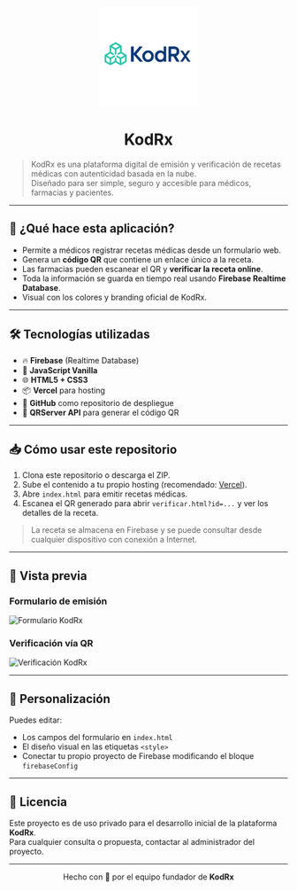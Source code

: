 <p align="center">
  <img src="logo-kodrx.png" width="180" alt="KodRx Logo" />
</p>

<h1 align="center">KodRx</h1>

> KodRx es una plataforma digital de emisión y verificación de recetas médicas con autenticidad basada en la nube.  
> Diseñado para ser simple, seguro y accesible para médicos, farmacias y pacientes.

---

## 🚀 ¿Qué hace esta aplicación?

- Permite a médicos registrar recetas médicas desde un formulario web.
- Genera un **código QR** que contiene un enlace único a la receta.
- Las farmacias pueden escanear el QR y **verificar la receta online**.
- Toda la información se guarda en tiempo real usando **Firebase Realtime Database**.
- Visual con los colores y branding oficial de KodRx.

---

## 🛠 Tecnologías utilizadas

- 🔥 **Firebase** (Realtime Database)
- 🧠 **JavaScript Vanilla**
- 🌐 **HTML5 + CSS3**
- 📦 **Vercel** para hosting
- 📄 **GitHub** como repositorio de despliegue
- 📱 **QRServer API** para generar el código QR

---

## 📥 Cómo usar este repositorio

1. Clona este repositorio o descarga el ZIP.
2. Sube el contenido a tu propio hosting (recomendado: [Vercel](https://vercel.com)).
3. Abre `index.html` para emitir recetas médicas.
4. Escanea el QR generado para abrir `verificar.html?id=...` y ver los detalles de la receta.

> La receta se almacena en Firebase y se puede consultar desde cualquier dispositivo con conexión a Internet.

---

## 📸 Vista previa

### Formulario de emisión
![Formulario KodRx](https://via.placeholder.com/600x300?text=Formulario+de+receta+KodRx)

### Verificación vía QR
![Verificación KodRx](https://via.placeholder.com/600x300?text=Vista+de+receta+verificada)

---

## 📌 Personalización

Puedes editar:
- Los campos del formulario en `index.html`
- El diseño visual en las etiquetas `<style>`
- Conectar tu propio proyecto de Firebase modificando el bloque `firebaseConfig`

---

## 📄 Licencia

Este proyecto es de uso privado para el desarrollo inicial de la plataforma **KodRx**.  
Para cualquier consulta o propuesta, contactar al administrador del proyecto.

---

<p align="center">
  Hecho con 💚 por el equipo fundador de <strong>KodRx</strong>
</p>
